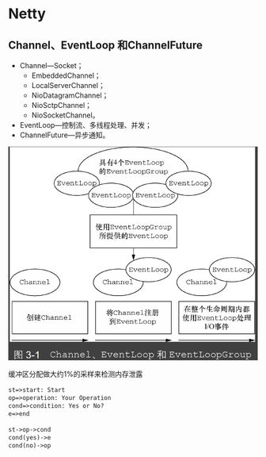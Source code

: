 # Netty
## Channel、EventLoop 和ChannelFuture
 - Channel—Socket；
   - EmbeddedChannel；
   - LocalServerChannel；
   - NioDatagramChannel；
   - NioSctpChannel；
   - NioSocketChannel。
 - EventLoop—控制流、多线程处理、并发；
 - ChannelFuture—异步通知。
  
  ![relatinship](../../images/Channel_Eventloop_ChannelFuture_Relationship.png)

  缓冲区分配做大约1%的采样来检测内存泄露

```flow
st=>start: Start
op=>operation: Your Operation
cond=>condition: Yes or No?
e=>end

st->op->cond
cond(yes)->e
cond(no)->op
```